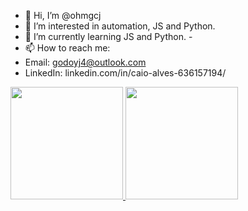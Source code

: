 - 👋 Hi, I’m @ohmgcj
- 👀 I’m interested in automation, JS and Python.
- 🌱 I’m currently learning JS and Python.
-<!-- 💞️ I’m looking to collaborate on ...
-->
- 📫 How to reach me:
- Email: godoyj4@outlook.com
- LinkedIn: linkedin.com/in/caio-alves-636157194/

 <div>
  <a href="https://github.com/ohmgcj">
  <img height="180em" src="https://github-readme-stats.vercel.app/api?username=rafaballerini&show_icons=true&theme=dark&include_all_commits=true&count_private=true"/>
  <img height="180em" src="https://github-readme-stats.vercel.app/api/top-langs/?username=rafaballerini&layout=compact&langs_count=7&theme=dark"/>
</div>
